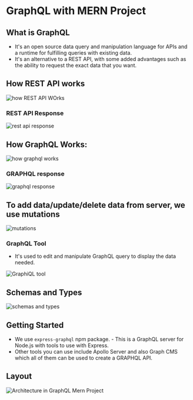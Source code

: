 # GraphQL with MERN Project

## What is GraphQL

- It's an open source data query and manipulation language for APIs and a runtime for fulfilling queries with existing data.
- It's an alternative to a REST API, with some added advantages such as the ability to request the exact data that you want.

## How REST API works

![how REST API WOrks](https://user-images.githubusercontent.com/59168713/208562743-f01e9151-d1c6-4303-a156-b0bf7fccfae8.png)

### REST API Response

![rest api response](https://user-images.githubusercontent.com/59168713/208562780-33b374b2-ddb3-45d8-85e3-9852cae6ac6f.png)

## How GraphQL Works:

![how graphql works](https://user-images.githubusercontent.com/59168713/208562846-c2c0f7b1-0592-4073-b66d-af2a577d8ecc.png)

### GRAPHQL response

![graphql response](https://user-images.githubusercontent.com/59168713/208562876-f36a7019-5610-46e1-80f4-6be506815c14.png)

## To add data/update/delete data from server, we use mutations

![mutations](https://user-images.githubusercontent.com/59168713/208563979-64cd83e3-f633-4360-a269-f05d353ec902.png)

### GraphQL Tool
- It's used to edit and manipulate GraphQL query to display the data needed.

![GraphiQL tool](https://user-images.githubusercontent.com/59168713/208564063-4082c259-9cac-40a3-9a3f-a2c427fedda3.png)

## Schemas and Types

![schemas and types](https://user-images.githubusercontent.com/59168713/208564113-2c032ae3-f31c-4144-8245-5aff5b4b9225.png)

## Getting Started

- We use `express-graphql` npm package. - This is a GraphQL server for Node.js with tools to use with Express.
- Other tools you can use include Apollo Server and also Graph CMS which all of them can be used to create a GRAPHQL API.

## Layout

![Architecture in GraphQL Mern Project](https://user-images.githubusercontent.com/59168713/208564147-720e44c6-9daa-4d5a-8f4f-1b9b53a870ad.png)
